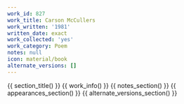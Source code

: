 ```yaml
---
work_id: 827
work_title: Carson McCullers
work_written: '1981'
written_date: exact
work_collected: 'yes'
work_category: Poem
notes: null
icon: material/book
alternate_versions: []
---
```


{{ section_title() }}
{{ work_info() }}
{{ notes_section() }}
{{ appearances_section() }}
{{ alternate_versions_section() }}
